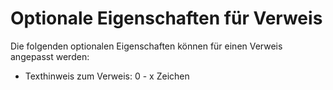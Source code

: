 # Optionale Eigenschaften für Verweis

Die folgenden optionalen Eigenschaften können für einen Verweis angepasst werden:

- Texthinweis zum Verweis: 0 - x Zeichen